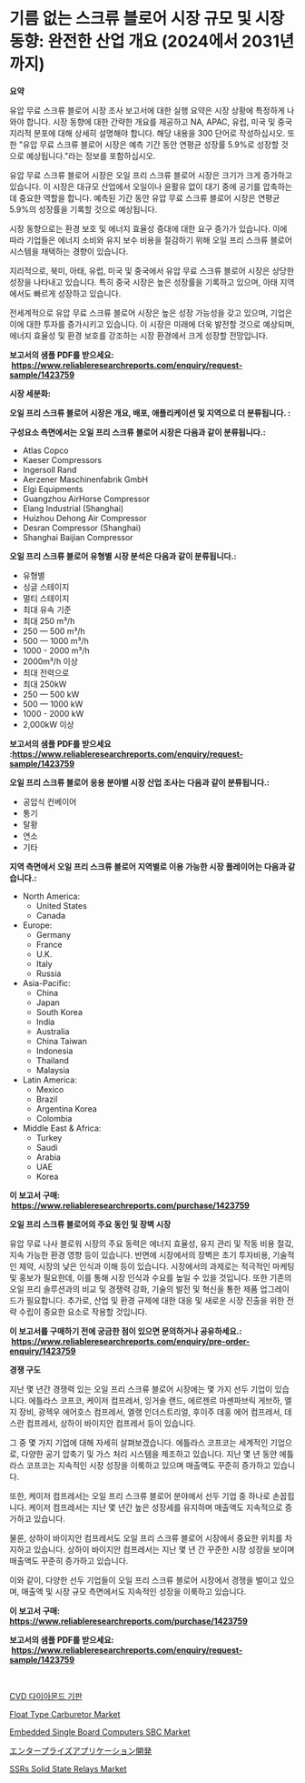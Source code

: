 <p><h1>기름 없는 스크류 블로어 시장 규모 및 시장 동향: 완전한 산업 개요 (2024에서 2031년까지)</h1></p><p><strong>요약</strong></p>
<p><p>유압 무료 스크류 블로어 시장 조사 보고서에 대한 실행 요약은 시장 상황에 특정하게 나와야 합니다. 시장 동향에 대한 간략한 개요를 제공하고 NA, APAC, 유럽, 미국 및 중국 지리적 분포에 대해 상세히 설명해야 합니다. 해당 내용을 300 단어로 작성하십시오. 또한 "유압 무료 스크류 블로어 시장은 예측 기간 동안 연평균 성장률 5.9%로 성장할 것으로 예상됩니다."라는 정보를 포함하십시오. </p><p>유압 무료 스크류 블로어 시장은 오일 프리 스크류 블로어 시장은 크기가 크게 증가하고 있습니다. 이 시장은 대규모 산업에서 오일이나 윤활유 없이 대기 중에 공기를 압축하는 데 중요한 역할을 합니다. 예측된 기간 동안 유압 무료 스크류 블로어 시장은 연평균 5.9%의 성장률을 기록할 것으로 예상됩니다.</p><p>시장 동향으로는 환경 보호 및 에너지 효율성 증대에 대한 요구 증가가 있습니다. 이에 따라 기업들은 에너지 소비와 유지 보수 비용을 절감하기 위해 오일 프리 스크류 블로어 시스템을 채택하는 경향이 있습니다.</p><p>지리적으로, 북미, 아태, 유럽, 미국 및 중국에서 유압 무료 스크류 블로어 시장은 상당한 성장을 나타내고 있습니다. 특히 중국 시장은 높은 성장률을 기록하고 있으며, 아태 지역에서도 빠르게 성장하고 있습니다.</p><p>전세계적으로 유압 무료 스크류 블로어 시장은 높은 성장 가능성을 갖고 있으며, 기업은 이에 대한 투자를 증가시키고 있습니다. 이 시장은 미래에 더욱 발전할 것으로 예상되며, 에너지 효율성 및 환경 보호를 강조하는 시장 환경에서 크게 성장할 전망입니다.</p></p>
<p><strong>보고서의 샘플 PDF를 받으세요: &nbsp;<a href="https://www.reliableresearchreports.com/enquiry/request-sample/1423759">https://www.reliableresearchreports.com/enquiry/request-sample/1423759</a></strong></p>
<p><strong>시장 세분화:</strong></p>
<p><strong> 오일 프리 스크류 블로어 시장은 개요, 배포, 애플리케이션 및 지역으로 더 분류됩니다. :</strong></p>
<p><strong>구성요소 측면에서는 오일 프리 스크류 블로어 시장은 다음과 같이 분류됩니다.:</strong></p>
<p><ul><li>Atlas Copco</li><li>Kaeser Compressors</li><li>Ingersoll Rand</li><li>Aerzener Maschinenfabrik GmbH</li><li>Elgi Equipments</li><li>Guangzhou AirHorse Compressor</li><li>Elang Industrial (Shanghai)</li><li>Huizhou Dehong Air Compressor</li><li>Desran Compressor (Shanghai)</li><li>Shanghai Baijian Compressor</li></ul></p>
<p><strong> 오일 프리 스크류 블로어 유형별 시장 분석은 다음과 같이 분류됩니다.:</strong></p>
<p><ul><li>유형별</li><li>싱글 스테이지</li><li>멀티 스테이지</li><li>최대 유속 기준</li><li>최대 250 m³/h</li><li>250 — 500 m³/h</li><li>500 — 1000 m³/h</li><li>1000 - 2000 m³/h</li><li>2000m³/h 이상</li><li>최대 전력으로</li><li>최대 250kW</li><li>250 — 500 kW</li><li>500 — 1000 kW</li><li>1000 - 2000 kW</li><li>2,000kW 이상</li></ul></p>
<p><strong>보고서의 샘플 PDF를 받으세요 :<a href="https://www.reliableresearchreports.com/enquiry/request-sample/1423759">https://www.reliableresearchreports.com/enquiry/request-sample/1423759</a></strong></p>
<p><strong> 오일 프리 스크류 블로어 응용 분야별 시장 산업 조사는 다음과 같이 분류됩니다.:</strong></p>
<p><ul><li>공압식 컨베이어</li><li>통기</li><li>탈황</li><li>연소</li><li>기타</li></ul></p>
<p><strong>지역 측면에서 오일 프리 스크류 블로어 지역별로 이용 가능한 시장 플레이어는 다음과 같습니다.:</strong></p>
<p><ul>
    <li>
        North America:
        <ul>
            <li>United States</li>
            <li>Canada</li>
        </ul>
    </li>
    <li>
        Europe:
        <ul>
            <li>Germany</li>
            <li>France</li>
            <li>U.K.</li>
            <li>Italy</li>
            <li>Russia</li>
        </ul>
    </li>
    <li>
        Asia-Pacific:
        <ul>
            <li>China</li>
            <li>Japan</li>
            <li>South Korea</li>
            <li>India</li>
            <li>Australia</li>
            <li>China Taiwan</li>
            <li>Indonesia</li>
            <li>Thailand</li>
            <li>Malaysia</li>
        </ul>
    </li>
    <li>
        Latin America:
        <ul>
            <li>Mexico</li>
            <li>Brazil</li>
            <li>Argentina Korea</li>
            <li>Colombia</li>
        </ul>
    </li>
    <li>
        Middle East & Africa:
        <ul>
            <li>Turkey</li>
            <li>Saudi</li>
            <li>Arabia</li>
            <li>UAE</li>
            <li>Korea</li>
        </ul>
    </li>
    </ul></p>
<p><strong>이 보고서 구매: &nbsp;<a href="https://www.reliableresearchreports.com/purchase/1423759">https://www.reliableresearchreports.com/purchase/1423759</a></strong></p>
<p><strong>오일 프리 스크류 블로어의 주요 동인 및 장벽 시장</strong></p>
<p><p>유압 무료 나사 블로워 시장의 주요 동력은 에너지 효율성, 유지 관리 및 작동 비용 절갘, 지속 가능한 환경 영향 등이 있습니다. 반면에 시장에서의 장벽은 초기 투자비용, 기술적인 제약, 시장의 낮은 인식과 이해 등이 있습니다. 시장에서의 과제로는 적극적인 마케팅 및 홍보가 필요한데, 이를 통해 시장 인식과 수요를 높일 수 있을 것입니다. 또한 기존의 오일 프리 솔루션과의 비교 및 경쟁력 강화, 기술의 발전 및 혁신을 통한 제품 업그레이드가 필요합니다. 추가로, 산업 및 환경 규제에 대한 대응 및 새로운 시장 진출을 위한 전략 수립이 중요한 요소로 작용할 것입니다.</p></p>
<p><strong>이 보고서를 구매하기 전에 궁금한 점이 있으면 문의하거나 공유하세요.: &nbsp;<a href="https://www.reliableresearchreports.com/enquiry/pre-order-enquiry/1423759">https://www.reliableresearchreports.com/enquiry/pre-order-enquiry/1423759</a></strong></p>
<p><strong>경쟁 구도</strong></p>
<p><p>지난 몇 년간 경쟁력 있는 오일 프리 스크류 블로어 시장에는 몇 가지 선두 기업이 있습니다. 에틀라스 코프코, 케이저 컴프레서, 잉거솔 랜드, 에르젠르 마셴파브릭 게브하, 엘지 장비, 광젝우 에어호스 컴프레서, 엘랭 인더스트리얼, 후이주 데홍 에어 컴프레서, 데스란 컴프레서, 상하이  바이지안 컴프레서 등이 있습니다.</p><p>그 중 몇 가지 기업에 대해 자세히 살펴보겠습니다. 에틀라스 코프코는 세계적인 기업으로, 다양한 공기 압축기 및 가스 처리 시스템을 제조하고 있습니다. 지난 몇 년 동안 에틀라스 코프코는 지속적인 시장 성장을 이룩하고 있으며 매출액도 꾸준히 증가하고 있습니다.</p><p>또한, 케이저 컴프레서는 오일 프리 스크류 블로어 분야에서 선두 기업 중 하나로 손꼽힙니다. 케이저 컴프레서는 지난 몇 년간 높은 성장세를 유지하며 매출액도 지속적으로 증가하고 있습니다.</p><p>물론, 상하이 바이지안 컴프레서도 오일 프리 스크류 블로어 시장에서 중요한 위치를 차지하고 있습니다. 상하이 바이지안 컴프레서는 지난 몇 년 간 꾸준한 시장 성장을 보이며 매출액도 꾸준히 증가하고 있습니다.</p><p>이와 같이, 다양한 선두 기업들이 오일 프리 스크류 블로어 시장에서 경쟁을 벌이고 있으며, 매출액 및 시장 규모 측면에서도 지속적인 성장을 이룩하고 있습니다.</p></p>
<p><strong>이 보고서 구매: &nbsp; <a href="https://www.reliableresearchreports.com/purchase/1423759">https://www.reliableresearchreports.com/purchase/1423759</a></strong></p>
<p><strong>보고서의 샘플 PDF를 받으세요: &nbsp;<a href="https://www.reliableresearchreports.com/enquiry/request-sample/1423759">https://www.reliableresearchreports.com/enquiry/request-sample/1423759</a></strong><strong></strong></p>
<p>&nbsp;</p>
<p><p><a href="https://github.com/lkwggful07722/Market-Research-Report-List-1/blob/main/126091713959.md">CVD 다이아몬드 기판</a></p><p><a href="https://view.publitas.com/reportprime-1/float-type-carburetor-market-size-growing-and-forecasted-for-period-from-2024-2031-and-provides-complete-market-analysis-of-this-market/">Float Type Carburetor Market</a></p><p><a href="https://github.com/okotobwrhuteie/Market-Research-Report-List-1/blob/main/embedded-single-board-computers-sbc-market.md">Embedded Single Board Computers SBC Market</a></p><p><a href="https://github.com/ycmtqqhvk3273/Market-Research-Report-List-1/blob/main/647100815023.md">エンタープライズアプリケーション開発</a></p><p><a href="https://github.com/ashepherd82/Market-Research-Report-List-3/blob/main/ssrs-solid-state-relays-market.md">SSRs Solid State Relays Market</a></p></p>